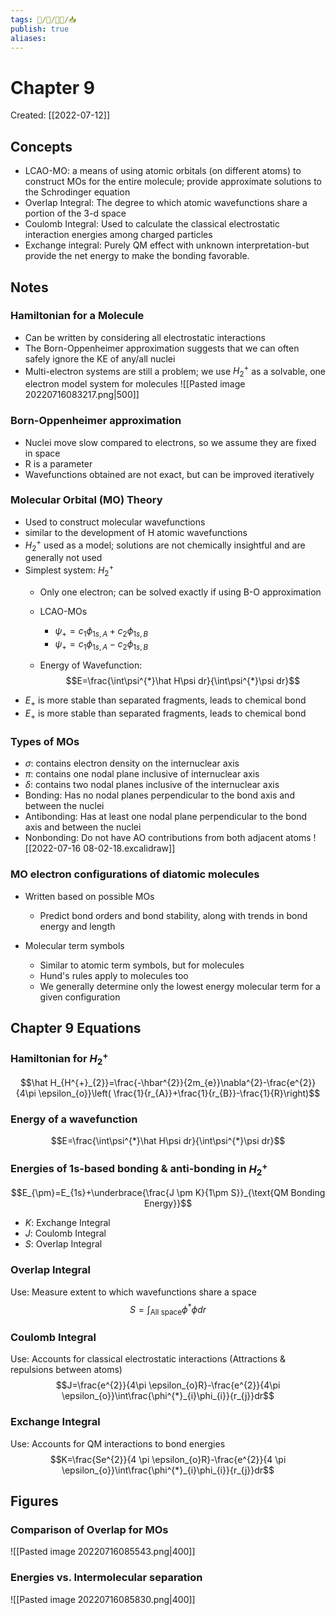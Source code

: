 ```yaml
---
tags: 🧠️/📝️/👨‍🏫/📥️
publish: true
aliases: 
---
```

# Chapter 9
Created:  [[2022-07-12]]

## Concepts
* LCAO-MO: a means of using atomic orbitals (on different atoms) to construct MOs for the entire molecule; provide approximate solutions to the Schrodinger equation
* Overlap Integral: The degree to which atomic wavefunctions share a portion of the 3-d space
* Coulomb Integral: Used to calculate the classical electrostatic interaction energies among charged particles
* Exchange integral: Purely QM effect with unknown interpretation-but provide the net energy to make the bonding favorable.


## Notes
### Hamiltonian for a Molecule
* Can be written by considering all electrostatic interactions
* The Born-Oppenheimer approximation suggests that we can often safely ignore the KE of any/all nuclei
* Multi-electron systems are still a problem; we use $H^{+}_{2}$ as a solvable, one electron model system for molecules
![[Pasted image 20220716083217.png|500]]


### Born-Oppenheimer approximation
* Nuclei move slow compared to electrons, so we assume they are fixed in space
* R is a parameter
* Wavefunctions obtained are not exact, but can be improved iteratively

### Molecular Orbital (MO) Theory
* Used to construct molecular wavefunctions 
* similar to the development of H atomic wavefunctions 
* $H^{+}_{2}$ used as a model; solutions are not chemically insightful and are generally not used
* Simplest system:  $H^{+}_{2}$
	* Only one electron; can be solved exactly if using B-O approximation

	* LCAO-MOs
		* $\psi_{+}=c_{1}\phi_{1s,A}+c_{2}\phi_{1s,B}$
		* $\psi_{+}=c_{1}\phi_{1s,A}-c_{2}\phi_{1s,B}$
	* Energy of Wavefunction:
	 $$E=\frac{\int\psi^{*}\hat H\psi dr}{\int\psi^{*}\psi dr}$$
* $E_{+}$ is more stable than separated fragments, leads to chemical bond
* $E_{+}$ is more stable than separated fragments, leads to chemical bond

### Types of MOs
* $\sigma$: contains electron density on the internuclear axis
* $\pi$: contains one nodal plane inclusive of internuclear axis
* $\delta$: contains two nodal planes inclusive of the internuclear axis
* Bonding: Has no nodal planes perpendicular to the bond axis and between the nuclei
* Antibonding: Has at least one nodal plane perpendicular to the bond axis and between the nuclei
* Nonbonding: Do not have AO contributions from both adjacent atoms
![[2022-07-16 08-02-18.excalidraw]]

### MO electron configurations of diatomic molecules
* Written based on possible MOs
	* Predict bond orders and bond stability, along with trends in bond energy and length

* Molecular term symbols
	* Similar to atomic term symbols, but for molecules
	* Hund's rules apply to molecules too
	* We generally determine only the lowest energy molecular term for a given configuration


## Chapter 9 Equations
### Hamiltonian for $H^{+}_{2}$ 
$$\hat H_{H^{+}_{2}}=\frac{-\hbar^{2}}{2m_{e}}\nabla^{2}-\frac{e^{2}}{4\pi \epsilon_{o}}\left( \frac{1}{r_{A}}+\frac{1}{r_{B}}-\frac{1}{R}\right)$$

### Energy of a wavefunction
$$E=\frac{\int\psi^{*}\hat H\psi dr}{\int\psi^{*}\psi dr}$$
### Energies of 1s-based bonding & anti-bonding in $H^{+}_{2}$
$$E_{\pm}=E_{1s}+\underbrace{\frac{J \pm K}{1\pm S}}_{\text{QM Bonding Energy}}$$
* $K$: Exchange Integral
* $J$: Coulomb Integral
* $S$: Overlap Integral

### Overlap Integral
Use: Measure extent to which wavefunctions share a space
$$S=\int_{\text{All space}}\phi^{*}\phi dr$$
### Coulomb Integral
Use: Accounts for classical electrostatic interactions (Attractions & repulsions between atoms)
$$J=\frac{e^{2}}{4\pi \epsilon_{o}R}-\frac{e^{2}}{4\pi \epsilon_{o}}\int\frac{\phi^{*}_{i}\phi_{i}}{r_{j}}dr$$
### Exchange Integral
Use: Accounts for QM interactions to bond energies
$$K=\frac{Se^{2}}{4 \pi \epsilon_{o}R}-\frac{e^{2}}{4 \pi \epsilon_{o}}\int\frac{\phi^{*}_{i}\phi_{i}}{r_{j}}dr$$
## Figures
### Comparison of Overlap for MOs
![[Pasted image 20220716085543.png|400]]
### Energies vs. Intermolecular separation
![[Pasted image 20220716085830.png|400]]

